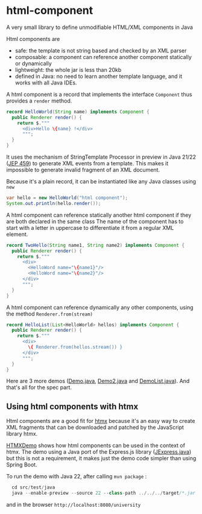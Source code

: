 # html-component
A very small library to define unmodifiable HTML/XML components in Java

Html components are
- safe: the template is not string based and checked by an XML parser
- composable: a component can reference another component statically or dynamically
- lightweight: the whole jar is less than 20kb
- defined in Java: no need to learn another template language, and it works with all Java IDEs.

A html component is a record that implements the interface `Component` thus provides a `render` method.

```java
record HelloWorld(String name) implements Component {
  public Renderer render() {
    return $."""
      <div>Hello \{name} !</div>
      """;
  } 
}
```

It uses the mechanism of StringTemplate Processor in preview in Java 21/22 ([JEP 459](https://openjdk.org/jeps/459))
to generate XML events from a template. This makes it impossible to generate invalid fragment of an XML document.

Because it's a plain record, it can be instantiated like any Java classes using `new`
```java
var hello = new HelloWorld("html component");
System.out.println(hello.render());
```

A html component can reference statically another html component if they are both declared in the same class
The name of the component has to start with a letter in uppercase to differentiate it from a regular XML element.
```java
record TwoHello(String name1, String name2) implements Component {
  public Renderer render() {
    return $."""
      <div>
        <HelloWord name="\{name1}"/>
        <HelloWord name="\{name2}"/>
      </div>
      """;
  }
}
```

A html component can reference dynamically any other components, using the method `Renderer.from(stream)`
```java
record HelloList(List<HelloWorld> hellos) implements Component {
  public Renderer render() {
    return $."""
      <div>
        \{ Renderer.from(hellos.stream()) }
      </div>
      """;
  }
}
```

Here are 3 more demos ([Demo.java](src/test/java/Demo.java), [Demo2.java](src/test/java/Demo2.java) and
[DemoList.java](src/test/java/DemoList.java)).
And that's all for the spec part.

## Using html components with htmx

Html components are a good fit for [htmx](https://htmx.org/) because it's an easy way to create XML fragments
that can be downloaded and patched by the JavaScript library htmx.

[HTMXDemo](src/test/java/HTMXDemo.java) shows how html components can be used
in the context of htmx. The demo using a Java port of the Express.js library
([JExpress.java](src/test/java/JExpress.java))
but this is not a requirement, it makes just the demo code simpler than using Spring Boot.

To run the demo with Java 22, after calling `mvn package` :
```java
  cd src/test/java
  java --enable-preview --source 22 --class-path ../../../target/*.jar HTMXDemo.java
```
and in the browser `http://localhost:8080/university`

